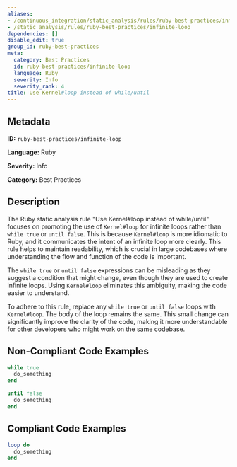 ```yaml
---
aliases:
- /continuous_integration/static_analysis/rules/ruby-best-practices/infinite-loop
- /static_analysis/rules/ruby-best-practices/infinite-loop
dependencies: []
disable_edit: true
group_id: ruby-best-practices
meta:
  category: Best Practices
  id: ruby-best-practices/infinite-loop
  language: Ruby
  severity: Info
  severity_rank: 4
title: Use Kernel#loop instead of while/until
---
```

<!--  SOURCED FROM https://github.com/DataDog/datadog-static-analyzer-rule-docs -->


## Metadata
**ID:** `ruby-best-practices/infinite-loop`

**Language:** Ruby

**Severity:** Info

**Category:** Best Practices

## Description
The Ruby static analysis rule "Use Kernel#loop instead of while/until" focuses on promoting the use of `Kernel#loop` for infinite loops rather than `while true` or `until false`. This is because `Kernel#loop` is more idiomatic to Ruby, and it communicates the intent of an infinite loop more clearly. This rule helps to maintain readability, which is crucial in large codebases where understanding the flow and function of the code is important.

The `while true` or `until false` expressions can be misleading as they suggest a condition that might change, even though they are used to create infinite loops. Using `Kernel#loop` eliminates this ambiguity, making the code easier to understand.

To adhere to this rule, replace any `while true` or `until false` loops with `Kernel#loop`. The body of the loop remains the same. This small change can significantly improve the clarity of the code, making it more understandable for other developers who might work on the same codebase.

## Non-Compliant Code Examples
```ruby
while true
  do_something
end

until false
  do_something
end
```

## Compliant Code Examples
```ruby
loop do
  do_something
end
```
